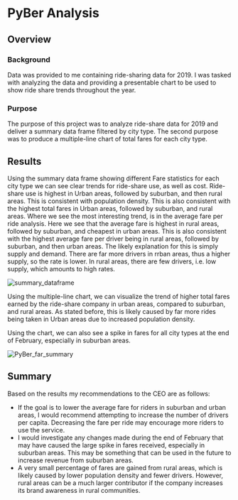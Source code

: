 # PyBer Analysis

## Overview

### Background
Data was provided to me containing ride-sharing data for 2019. I was tasked with analyzing the data and providing a presentable chart to be used to show ride share trends throughout the year. 

### Purpose
The purpose of this project was to analyze ride-share data for 2019 and deliver a summary data frame filtered by city type. The second purpose was to produce a multiple-line chart of total fares for each city type.

## Results
Using the summary data frame showing different Fare statistics for each city type we can see clear trends for ride-share use, as well as cost. Ride-share use is highest in Urban areas, followed by suburban, and then rural areas. This is consistent with population density. This is also consistent with the highest total fares in Urban areas, followed by suburban, and rural areas. Where we see the most interesting trend, is in the average fare per ride analysis. Here we see that the average fare is highest in rural areas, followed by suburban, and cheapest in urban areas. This is also consistent with the highest average fare per driver being in rural areas, followed by suburban, and then urban areas. The likely explanation for this is simply supply and demand. There are far more drivers in rrban areas, thus a higher supply, so the rate is lower. In rural areas, there are few drivers, i.e. low supply, which amounts to high rates.

![summary_dataframe](analysis/summary_DataFrame.PNG)

Using the multiple-line chart, we can visualize the trend of higher total fares earned by the ride-share company in urban areas, compared to suburban, and rural areas. As stated before, this is likely caused by far more rides being taken in Urban areas due to increased population density. 

Using the chart, we can also see a spike in fares for all city types at the end of February, especially in suburban areas. 

![PyBer_far_summary](analysis/PyBer_Fare_Summary.png)

## Summary

Based on the results my recommendations to the CEO are as follows:
- If the goal is to lower the average fare for riders in suburban and urban areas, I would recommend attempting to increase the number of drivers per capita. Decreasing the fare per ride may encourage more riders to use the service.
- I would investigate any changes made during the end of February that may have caused the large spike in fares received, especially in suburban areas. This may be something that can be used in the future to increase revenue from suburban areas.
- A very small percentage of fares are gained from rural areas, which is likely caused by lower population density and fewer drivers. However, rural areas can be a much larger contributor if the company increases its brand awareness in rural communities. 
